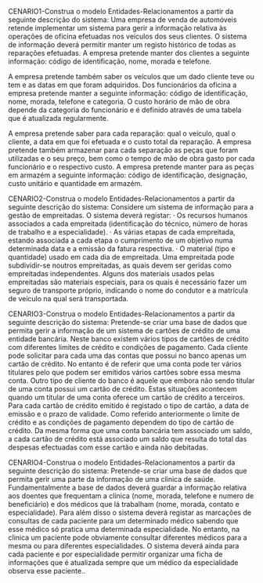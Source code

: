 CENARIO1-Construa o modelo Entidades-Relacionamentos a partir da seguinte descrição do sistema: Uma empresa de venda de automóveis retende implementar um sistema para gerir a informação relativa às operações de oficina efetuadas nos veículos dos seus clientes. O sistema de informação deverá permitir manter um registo histórico de todas as reparações efetuadas. A empresa pretende manter dos clientes a seguinte informação: código de identificação, nome, morada e telefone.

A empresa pretende também saber os veículos que um dado cliente teve ou tem e as datas em que foram adquiridos. Dos funcionários da oficina a empresa pretende manter a seguinte informação: código de identificação, nome, morada, telefone e categoria. O custo horário de mão de obra depende da categoria do funcionário e é definido através de uma tabela que é atualizada regularmente.

A empresa pretende saber para cada reparação: qual o veículo, qual o cliente, a data em que foi efetuada e o custo total da reparação. A empresa pretende também armazenar para cada separação as peças que foram utilizadas e o seu preço, bem como o tempo de mão de obra gasto por cada funcionário e o respectivo custo. A empresa pretende manter para as peças em armazém a seguinte informação: código de identificação, designação, custo unitário e quantidade em armazém.


CENARIO2-Construa o modelo Entidades-Relacionamentos a partir da seguinte descrição do sistema:
Considere um sistema de informação para a gestão de empreitadas. O sistema deverá registar:
·  Os recursos humanos associados a cada empreitada (identificação do técnico, número de
horas de trabalho e a especialidade).
·  As várias etapas de cada empreitada, estando associada a cada etapa o cumprimento de
um objetivo numa determinada data e a emissão da fatura respectiva.
·  O material (tipo e quantidade) usado em cada dia de empreitada. Uma empreitada pode subdividir-se noutros empreitadas, as quais devem ser geridas como empreitadas independentes. Alguns dos materiais usados pelas empreitadas são materiais especiais, para os quais é necessário fazer um seguro de transporte próprio, indicando o nome do condutor e a matrícula de veículo na qual será transportada.


CENARIO3-Construa o modelo Entidades-Relacionamentos a partir da seguinte
descrição do sistema: Pretende-se criar uma base de dados que
permita gerir a informação de um sistema de cartões de crédito de
uma entidade bancária. Neste banco existem vários tipos de cartões
de crédito com diferentes limites de crédito e condições de
pagamento.
Cada cliente pode solicitar para cada uma das contas que possui no
banco apenas um cartão de crédito. No entanto é de referir que uma
conta pode ter vários titulares pelo que podem ser emitidos
vários cartões sobre essa mesma conta.
Outro tipo de cliente do banco é aquele que embora não sendo titular
de uma conta possui um cartão de crédito. Estas situações acontecem
quando um titular de uma conta oferece um cartão de crédito a
terceiros.
Para cada cartão de crédito emitido é registado o tipo de cartão, a data
de emissão e o prazo de validade. Como referido anteriormente o
limite de crédito e as condições de pagamento dependem
do tipo de cartão de crédito.
Da mesma forma que uma conta bancária tem associado um saldo, a
cada cartão de crédito está associado um saldo que resulta do total
das despesas efectuadas com esse cartão e ainda não debitadas.

CENARIO4-Construa o modelo Entidades-Relacionamentos a partir da seguinte descrição do sistema:
Pretende-se criar uma base de dados que permita gerir uma parte da informação de uma clinica de saúde.
Fundamentalmente a base de dados deverá guardar a informação relativa aos doentes que frequentam a clínica (nome, morada, telefone e numero de beneficiário) e dos médicos que lá trabalham (nome, morada, contato e especialidade).
Para além disso o sistema deverá registar as marcações de consultas de cada paciente para um determinado médico sabendo que esse médico só pratica uma determinada especialidade. No entanto, na clinica um paciente pode obviamente consultar diferentes médicos para a mesma ou para diferentes especialidades.
O sistema deverá ainda para cada paciente e por especialidade permitir organizar uma ficha de informações que é atualizada sempre que um médico da especialidade observa esse paciente..
